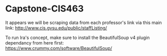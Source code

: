 # Capstone-CIS463

It appears we will be scraping data from each professor's link via this main link:
http://www.cis.gvsu.edu/public/staffListing/

To run Ira's concept, make sure to install the BeautifulSoup v4 plugin dependancy from here first:
https://www.crummy.com/software/BeautifulSoup/
